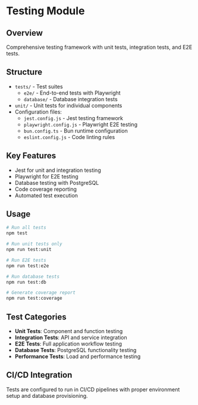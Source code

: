 # Testing Module

## Overview
Comprehensive testing framework with unit tests, integration tests, and E2E tests.

## Structure
- `tests/` - Test suites
  - `e2e/` - End-to-end tests with Playwright
  - `database/` - Database integration tests
- `unit/` - Unit tests for individual components
- Configuration files:
  - `jest.config.js` - Jest testing framework
  - `playwright.config.js` - Playwright E2E testing
  - `bun.config.ts` - Bun runtime configuration
  - `eslint.config.js` - Code linting rules

## Key Features
- Jest for unit and integration testing
- Playwright for E2E testing
- Database testing with PostgreSQL
- Code coverage reporting
- Automated test execution

## Usage
```bash
# Run all tests
npm test

# Run unit tests only
npm run test:unit

# Run E2E tests
npm run test:e2e

# Run database tests
npm run test:db

# Generate coverage report
npm run test:coverage
```

## Test Categories
- **Unit Tests**: Component and function testing
- **Integration Tests**: API and service integration
- **E2E Tests**: Full application workflow testing
- **Database Tests**: PostgreSQL functionality testing
- **Performance Tests**: Load and performance testing

## CI/CD Integration
Tests are configured to run in CI/CD pipelines with proper environment setup and database provisioning.
